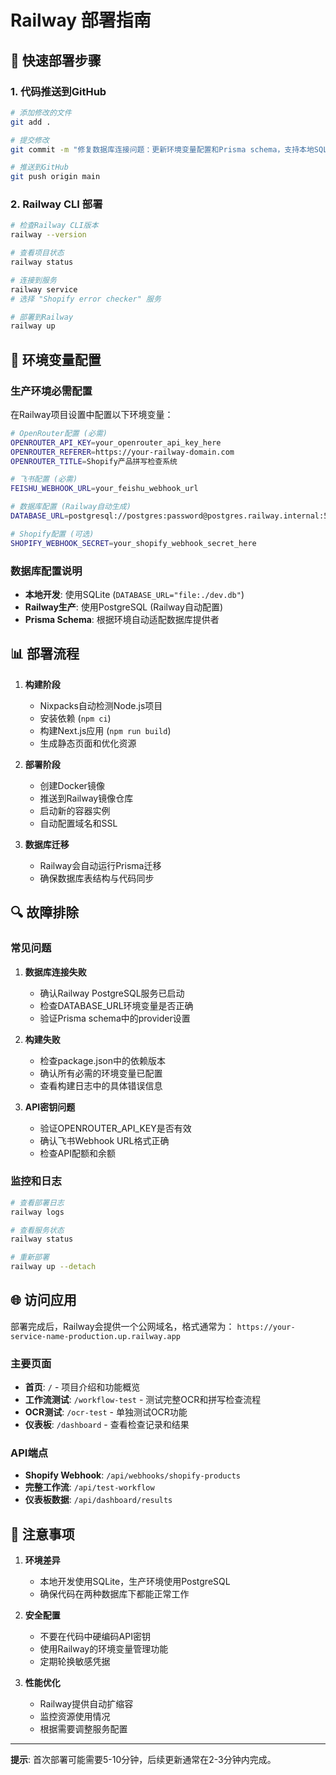# Railway 部署指南

## 🚀 快速部署步骤

### 1. 代码推送到GitHub
```bash
# 添加修改的文件
git add .

# 提交修改
git commit -m "修复数据库连接问题：更新环境变量配置和Prisma schema，支持本地SQLite开发环境"

# 推送到GitHub
git push origin main
```

### 2. Railway CLI 部署
```bash
# 检查Railway CLI版本
railway --version

# 查看项目状态
railway status

# 连接到服务
railway service
# 选择 "Shopify error checker" 服务

# 部署到Railway
railway up
```

## 🔧 环境变量配置

### 生产环境必需配置
在Railway项目设置中配置以下环境变量：

```bash
# OpenRouter配置 (必需)
OPENROUTER_API_KEY=your_openrouter_api_key_here
OPENROUTER_REFERER=https://your-railway-domain.com
OPENROUTER_TITLE=Shopify产品拼写检查系统

# 飞书配置 (必需)
FEISHU_WEBHOOK_URL=your_feishu_webhook_url

# 数据库配置 (Railway自动生成)
DATABASE_URL=postgresql://postgres:password@postgres.railway.internal:5432/railway

# Shopify配置 (可选)
SHOPIFY_WEBHOOK_SECRET=your_shopify_webhook_secret_here
```

### 数据库配置说明
- **本地开发**: 使用SQLite (`DATABASE_URL="file:./dev.db"`)
- **Railway生产**: 使用PostgreSQL (Railway自动配置)
- **Prisma Schema**: 根据环境自动适配数据库提供者

## 📊 部署流程

1. **构建阶段**
   - Nixpacks自动检测Node.js项目
   - 安装依赖 (`npm ci`)
   - 构建Next.js应用 (`npm run build`)
   - 生成静态页面和优化资源

2. **部署阶段**
   - 创建Docker镜像
   - 推送到Railway镜像仓库
   - 启动新的容器实例
   - 自动配置域名和SSL

3. **数据库迁移**
   - Railway会自动运行Prisma迁移
   - 确保数据库表结构与代码同步

## 🔍 故障排除

### 常见问题

1. **数据库连接失败**
   - 确认Railway PostgreSQL服务已启动
   - 检查DATABASE_URL环境变量是否正确
   - 验证Prisma schema中的provider设置

2. **构建失败**
   - 检查package.json中的依赖版本
   - 确认所有必需的环境变量已配置
   - 查看构建日志中的具体错误信息

3. **API密钥问题**
   - 验证OPENROUTER_API_KEY是否有效
   - 确认飞书Webhook URL格式正确
   - 检查API配额和余额

### 监控和日志

```bash
# 查看部署日志
railway logs

# 查看服务状态
railway status

# 重新部署
railway up --detach
```

## 🌐 访问应用

部署完成后，Railway会提供一个公网域名，格式通常为：
`https://your-service-name-production.up.railway.app`

### 主要页面
- **首页**: `/` - 项目介绍和功能概览
- **工作流测试**: `/workflow-test` - 测试完整OCR和拼写检查流程
- **OCR测试**: `/ocr-test` - 单独测试OCR功能
- **仪表板**: `/dashboard` - 查看检查记录和结果

### API端点
- **Shopify Webhook**: `/api/webhooks/shopify-products`
- **完整工作流**: `/api/test-workflow`
- **仪表板数据**: `/api/dashboard/results`

## 📝 注意事项

1. **环境差异**
   - 本地开发使用SQLite，生产环境使用PostgreSQL
   - 确保代码在两种数据库下都能正常工作

2. **安全配置**
   - 不要在代码中硬编码API密钥
   - 使用Railway的环境变量管理功能
   - 定期轮换敏感凭据

3. **性能优化**
   - Railway提供自动扩缩容
   - 监控资源使用情况
   - 根据需要调整服务配置

---

**提示**: 首次部署可能需要5-10分钟，后续更新通常在2-3分钟内完成。